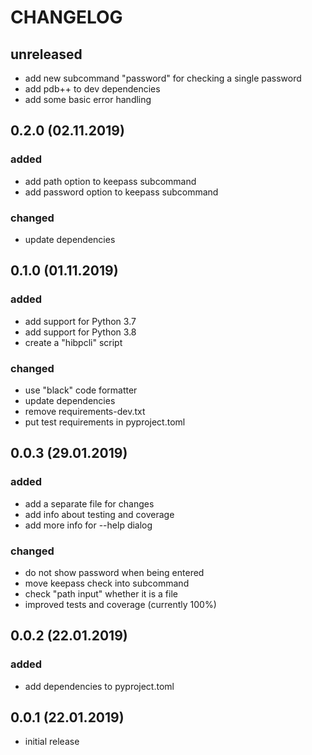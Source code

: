 # CHANGELOG

## unreleased

- add new subcommand "password" for checking a single password
- add pdb++ to dev dependencies
- add some basic error handling

## 0.2.0 (02.11.2019)

### added

- add path option to keepass subcommand
- add password option to keepass subcommand

### changed

- update dependencies

## 0.1.0 (01.11.2019)

### added

- add support for Python 3.7
- add support for Python 3.8
- create a "hibpcli" script

### changed

- use "black" code formatter
- update dependencies
- remove requirements-dev.txt
- put test requirements in pyproject.toml

## 0.0.3 (29.01.2019)

### added

- add a separate file for changes
- add info about testing and coverage
- add more info for --help dialog

### changed

- do not show password when being entered
- move keepass check into subcommand
- check "path input" whether it is a file
- improved tests and coverage (currently 100%)


## 0.0.2 (22.01.2019)

### added

- add dependencies to pyproject.toml

## 0.0.1 (22.01.2019)

- initial release
